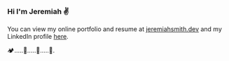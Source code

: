 ### Hi I'm Jeremiah ✌️

You can view my online portfolio and resume at [jeremiahsmith.dev](https://jeremiahsmith.dev) and my LinkedIn profile [here](https://www.linkedin.com/in/jeremiah-smith-4b946598/).

🏕️.....🌴.....🚐.....🌲.

<!--
**psygypsie/psygypsie** is a ✨ _special_ ✨ repository because its `README.md` (this file) appears on your GitHub profile.

Here are some ideas to get you started:

- 🔭 I’m currently working on ...
- 🌱 I’m currently learning ...
- 👯 I’m looking to collaborate on ...
- 🤔 I’m looking for help with ...
- 💬 Ask me about ...
- 📫 How to reach me: ...
- 😄 Pronouns: ...
- ⚡ Fun fact: ...
-->
